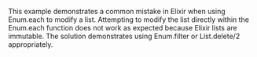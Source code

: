 This example demonstrates a common mistake in Elixir when using Enum.each to modify a list.  Attempting to modify the list directly within the Enum.each function does not work as expected because Elixir lists are immutable.  The solution demonstrates using Enum.filter or List.delete/2 appropriately.